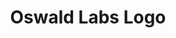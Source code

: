 ---
title: Oswald Labs Logo
subtype: logos
link: https://upload.wikimedia.org/wikipedia/commons/9/9c/Oswald_Labs_Logo.svg
thumbnail: https://upload.wikimedia.org/wikipedia/commons/9/9c/Oswald_Labs_Logo.svg
info: Official logo
license: CC BY-SA 4.0, Wikimedia Commons
---